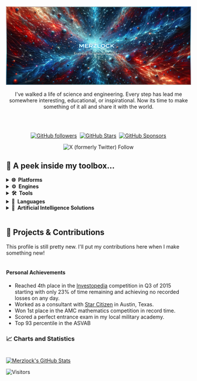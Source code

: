 <!-- Notes to self:
I'd like to incorporate some of this SVG workaround on styling someday. Here's the link:
https://pragmaticpineapple.com/adding-custom-html-and-css-to-github-readme/
I'm thinking of trying to make it entirely dynamic, just to showcase my modular design ethics. something for another day.

oh, also I signed up for CodersRank but sicne I have nothing to show yet I didn't put the widget in the profile. Here's the link
when I'm ready to find my way back there:
https://profile.codersrank.io/user/merzlock/

finally, I converted my old discord into a Merzlock account. I should probably link to it at some point... but that requires a server.
Another task for another day.

Possibly dropping Neo4j in favor of RedisGraph. Redis in general is so lightweight and seems perfect for the UAC. REDIS GRAPH is considered end of life 2025 :( but still useful 
REDIS LIMITATION: Can only handle 1/3 of the PC's available RAM before it slows down. also lacks security
Picking up docker. It's too convenient not to use, seems like an excellent way to distribute the UAC across many devices.

Languages:
Python for AI
Javascript for web

Environments:
NodeJS for backend
ReactJS for frontend

UAC:
RedisGraph for instanced data handling

-->
[![Header](https://raw.githubusercontent.com/Merzlock/merzlock/master/Images/readme_header2.png "Header")](https://github.com/Merzlock)

<p align="center">I've walked a life of science and engineering. Every step has lead me somewhere interesting, educational, or inspirational. Now its time to make something of it all and share it with the world.</p>
<br><br>
<p align="center">
  <a href="https://github.com/Merzlock"><img src="https://img.shields.io/github/followers/Merzlock?logo=GitHub&style=for-the-badge" alt="GitHub followers"></a>&nbsp; 
  <a href="https://github.com/Merzlock"><img src="https://img.shields.io/github/stars/Merzlock?logo=github&style=for-the-badge" alt="GitHub Stars"></a>&nbsp; 
  <a href="https://github.com/sponsors/Merzlock"><img src="https://img.shields.io/github/sponsors/Merzlock?color=BF4B8A&logo=githubsponsors&style=for-the-badge&label=Sponsor%20on%20Github" alt="GitHub Sponsors"></a>
</p>
<p align="center"><img src="https://img.shields.io/twitter/follow/TheMerzlock" alt="X (formerly Twitter) Follow"></p>


## 🔧 A peek inside my toolbox...
<details>
  <summary><b>🌐&nbsp;&nbsp;Platforms</b></summary>
  <br>I am familiar with these platforms:<br><br>
  <a href="https://www.microsoft.com"><img src="https://raw.githubusercontent.com/Merzlock/merzlock/master/Icons/Windows.svg" alt="Windows" title="Microsoft Windows" style="height:40px;"></a>&emsp;
  <a href="https://www.linux.org"><img src="https://raw.githubusercontent.com/Merzlock/merzlock/master/Icons/Ubuntu.svg" alt="Linux" title="Ubuntu/Linux" style="height:40px;"></a>&emsp;
  <a href="https://www.android.com"><img src="https://raw.githubusercontent.com/Merzlock/merzlock/master/Icons/Android.svg" alt="Android" title="Android " style="height:40px;"></a>&emsp;
  <a href="https://github.com"><img src="https://raw.githubusercontent.com/Merzlock/merzlock/master/Icons/Github.svg" alt="GitHub" title="Github" style="height:40px;"></a>&emsp;
  <a href="https://www.google.com"><img src="https://raw.githubusercontent.com/Merzlock/merzlock/master/Icons/Google.svg" alt="Google" title="Google Cloud" style="height:40px;"></a>&emsp;
  <a href="https://www.amazon.com"><img src="https://raw.githubusercontent.com/Merzlock/merzlock/master/Icons/Amazon.svg" alt="Amazon" title="Amazon Web Services" style="height:40px;"></a>&emsp;
  <a href="https://discord.com"><img src="https://raw.githubusercontent.com/Merzlock/merzlock/master/Icons/Discord.svg" alt="Discord" title="Discord Servers & Bots" style="height:40px;"></a>&emsp;
  <br><br>
</details>

<details>
  <summary><b>⚙️&nbsp;&nbsp;Engines</b></summary>
  <br>These are the only engines I currently use:<br><br>
  <a href="https://www.unrealengine.com/"><img src="https://raw.githubusercontent.com/Merzlock/merzlock/master/Icons/Unreal.svg" alt="Unreal Engine 5" title="Unreal Engine 5" style="height:40px;"></a>&emsp;
  <a class="no-tufte-underline" href="https://unity.com/"><img src="https://raw.githubusercontent.com/Merzlock/merzlock/master/Icons/Unity.svg" alt="Unity" title="Unity, but I prefer Unreal" style="height:40px;"></a>&emsp;
  <br><br>
</details>

<details>
  <summary><b>🛠️&nbsp;&nbsp;Tools</b></summary>
  <br>Programming basics:<br><br>
  <a href="https://git-scm.com/"><img src="https://raw.githubusercontent.com/Merzlock/merzlock/master/Icons/Git.svg" alt="Git" title="Git" style="height:40px;"></a>&emsp;
  <a href="https://www.jetbrains.com/pycharm/"><img src="https://raw.githubusercontent.com/Merzlock/merzlock/master/Icons/PyCharm.svg" alt="PyCharm" title="PyCharm" style="height:40px;"></a>&emsp;
  <br><br>Media editors:<br><br>
  <a href="https://www.blender.org/"><img src="https://raw.githubusercontent.com/Merzlock/merzlock/master/Icons/Blender.svg" alt="Blender" title="Blender" style="height:40px;"></a>&emsp;
  <a href="https://www.blackmagicdesign.com"><img src="https://raw.githubusercontent.com/Merzlock/merzlock/master/Icons/DaVinci.svg" alt="DaVinci Resolve" title="DaVinci Resolve" style="height:40px;"></a>&emsp;
  <a href="https://www.clipstudio.net/en"><img src="https://raw.githubusercontent.com/Merzlock/merzlock/master/Icons/CSP.png" alt="Clip Studio Paint" title="Clip Studio Paint" style="height:40px;"></a>&emsp;
  <a href="https://www.gimp.org/"><img src="https://raw.githubusercontent.com/Merzlock/merzlock/master/Icons/GIMP.svg" alt="GIMP" title="GIMP" style="height:40px;"></a>&emsp;
  <br><br>Databases:<br><br>
  <a href="https://www.postgresql.org/"><img src="https://raw.githubusercontent.com/Merzlock/merzlock/master/Icons/Postgresql.svg" alt="PostgreSQL" title="PostgreSQL" style="height:40px;;"></a>&emsp;
  <a href="https://neo4j.com/"><img src="https://raw.githubusercontent.com/Merzlock/merzlock/master/Icons/Neo4j.svg" alt="Neo4j" title="Neo4j" style="height:40px;"></a>&emsp;
  <br><br>
</details>

<details>
  <summary><b>💬&nbsp;&nbsp;Languages</b></summary>
  <br>These are the few programming languages I know:<br><br>
  <a href="https://www.python.org"><img src="https://raw.githubusercontent.com/Merzlock/merzlock/master/Icons/Python.svg" alt="Python" title="Python" style="height:40px;"></a>&emsp;
  <a href="https://developer.mozilla.org"><img src="https://raw.githubusercontent.com/Merzlock/merzlock/master/Icons/Javascript.svg" alt="JavaScript" title="JavaScript" style="height:40px;"></a>&emsp;
  <a href="https://www.java.com"><img src="https://raw.githubusercontent.com/Merzlock/merzlock/master/Icons/Java.svg" alt="Java" title="Java" style="height:40px;"></a>&emsp;
  <a href="https://docs.microsoft.com/en-us/dotnet/csharp/"><img src="https://raw.githubusercontent.com/Merzlock/merzlock/master/Icons/Csharp.svg" alt="C#" title="C#" style="height:40px;"></a>&emsp;
  <a href="https://www.w3.org/html/"><img src="https://raw.githubusercontent.com/Merzlock/merzlock/master/Icons/HTML.svg" alt="HTML" title="HTML" style="height:40px;"></a>&emsp;
  <a href="https://www.w3.org/Style/CSS/"><img src="https://raw.githubusercontent.com/Merzlock/merzlock/master/Icons/CSS.svg" alt="CSS" title="CSS" style="height:40px;"></a>&emsp;
  <br><br>
  <a href="https://github.com/Merzlock/Merzlock"><img align="center" src="https://github-readme-stats.vercel.app/api/top-langs/?username=Merzlock&title_color=ffffff&text_color=c9cacc&icon_color=2bbc8a&bg_color=1d1f21&langs_count=3" /></a>
  <br><br>
</details>

<details>
  <summary><b>🤖&nbsp;&nbsp;Artificial Intelligence Solutions</b></summary>
  <br>These are the AI solutions I work with or acknowledge:<br><br>
  <a href="https://openai.com/"><img src="https://raw.githubusercontent.com/Merzlock/merzlock/master/Icons/openai-white-logomark.svg" alt="OpenAI" title="OpenAI GPT4 & Dalle3" style="height:40px;"></a>&emsp;
  <a href="https://www.nvidia.com/en-us/ai-data-science/"><img src="https://raw.githubusercontent.com/Merzlock/merzlock/master/Icons/Nvidia.svg" alt="Nvidia" title="Nvidia AI" style="height:40px;"></a>&emsp;
  <a href="https://aws.amazon.com/machine-learning/ai-services/"><img src="https://raw.githubusercontent.com/Merzlock/merzlock/master/Icons/AWS.png" alt="Amazon" title="Amazon AWS Machine Learning" style="height:40px;"></a>&emsp;
  <a href="https://www.midjourney.com/home"><img src="https://raw.githubusercontent.com/Merzlock/merzlock/master/Icons/Midjourney.png" alt="Midjourney" title="Midjourney" style="height:40px;"></a>&emsp;
</details>
<br>

## 🌌 Projects & Contributions

This profile is still pretty new. I'll put my contributions here when I make something new!
<br><br>

#### Personal Achievements
- Reached 4th place in the [Investopedia](https://www.investopedia.com/) competition in Q3 of 2015 starting with only 23% of time remaining and achieving no recorded losses on any day.
- Worked as a consultant with [Star Citizen](https://robertsspaceindustries.com/) in Austin, Texas.
- Won 1st place in the AMC mathematics competition in record time.
- Scored a perfect entrance exam in my local military academy.
- Top 93 percentile in the ASVAB
  


### &#x1f4c8; Charts and Statistics

<br>
<a href="https://github.com/Merzlock/Merzlock">
  <img align="center" src="https://github-readme-stats.vercel.app/api?username=Merzlock&show_icons=true&line_height=27&count_private=true&title_color=ffffff&text_color=c9cacc&icon_color=2bbc8a&bg_color=1d1f21" alt="Merzlock's GitHub Stats" />
</a>

![Visitors](https://visitor-badge.laobi.icu/badge?page_id=merzlock)
